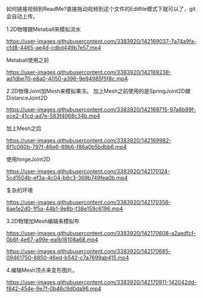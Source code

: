如何链接视频到ReadMe?直接拖动视频到这个文件的Editfile模式下就可以了，git会自动上传。

1.2D物理跟Metaball来模拟流水

https://user-images.githubusercontent.com/3383920/142169037-7a74a9fa-cfd8-4465-ae4d-cdbd449b7e57.mp4

Metaball使用之前

https://user-images.githubusercontent.com/3383920/142169238-ad1dbe70-e8a0-4050-a396-9e94985f5f8c.mp4

2.2D物理Joint加Mesh来模拟果冻。
加上Mesh之前使用的是SpringJoint2D跟DistanceJoint2D

https://user-images.githubusercontent.com/3383920/142169715-97a8b99f-ece2-41cd-ad7e-583f4068c34b.mp4

加上Mesh之后

https://user-images.githubusercontent.com/3383920/142169982-6f1c060b-797f-46e6-89b6-f86a0b5bdbb6.mp4

使用hingeJoint2D

https://user-images.githubusercontent.com/3383920/142170124-5cd1504b-ef3a-4c04-b8c3-369b749fea0b.mp4

复杂的环境

https://user-images.githubusercontent.com/3383920/142170356-6ae1e2d0-1f5a-44b1-9e8b-f38e159c6196.mp4

3.2D物理加Mesh编辑来模拟布

https://user-images.githubusercontent.com/3383920/142170608-a2aedfcf-0b6f-4e67-a99e-ea1b18108a68.mp4

https://user-images.githubusercontent.com/3383920/142170685-09461750-8850-46ed-b542-c7a7699ab415.mp4

4.编辑Mesh顶点来变形图片。

https://user-images.githubusercontent.com/3383920/142170911-142042dd-f842-454e-9e7f-0b46c9d0da96.mp4
